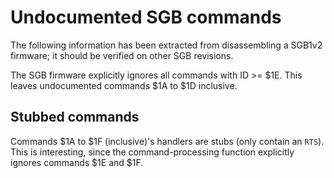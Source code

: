 # Undocumented SGB commands

The following information has been extracted from disassembling a SGB1v2
firmware; it should be verified on other SGB revisions.

The SGB firmware explicitly ignores all commands with ID >= $1E. This
leaves undocumented commands $1A to $1D inclusive.

## Stubbed commands

Commands $1A to $1F (inclusive)'s handlers are stubs (only contain an
`RTS`). This is interesting, since the command-processing function
explicitly ignores commands $1E and $1F.
